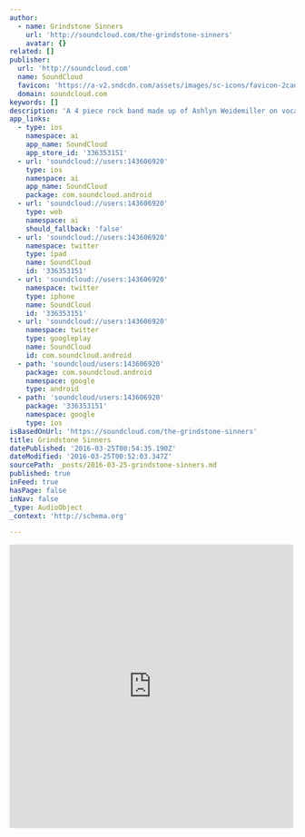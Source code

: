 ```yaml
---
author:
  - name: Grindstone Sinners
    url: 'http://soundcloud.com/the-grindstone-sinners'
    avatar: {}
related: []
publisher:
  url: 'http://soundcloud.com'
  name: SoundCloud
  favicon: 'https://a-v2.sndcdn.com/assets/images/sc-icons/favicon-2cadd14b.ico'
  domain: soundcloud.com
keywords: []
description: 'A 4 piece rock band made up of Ashlyn Weidemiller on vocals Jay Umlauf on lead guitar and vocals Jeffrey Hunt on bass guitar and vocals Daniel Conner on drums We enjoy playing old covers like White Room by Cream, And Scarlet Begonias by the Grateful Dead but we also love to write our own stuff.'
app_links:
  - type: ios
    namespace: ai
    app_name: SoundCloud
    app_store_id: '336353151'
  - url: 'soundcloud://users:143606920'
    type: ios
    namespace: ai
    app_name: SoundCloud
    package: com.soundcloud.android
  - url: 'soundcloud://users:143606920'
    type: web
    namespace: ai
    should_fallback: 'false'
  - url: 'soundcloud://users:143606920'
    namespace: twitter
    type: ipad
    name: SoundCloud
    id: '336353151'
  - url: 'soundcloud://users:143606920'
    namespace: twitter
    type: iphone
    name: SoundCloud
    id: '336353151'
  - url: 'soundcloud://users:143606920'
    namespace: twitter
    type: googleplay
    name: SoundCloud
    id: com.soundcloud.android
  - path: 'soundcloud/users:143606920'
    package: com.soundcloud.android
    namespace: google
    type: android
  - path: 'soundcloud/users:143606920'
    package: '336353151'
    namespace: google
    type: ios
isBasedOnUrl: 'https://soundcloud.com/the-grindstone-sinners'
title: Grindstone Sinners
datePublished: '2016-03-25T00:54:35.190Z'
dateModified: '2016-03-25T00:52:03.347Z'
sourcePath: _posts/2016-03-25-grindstone-sinners.md
published: true
inFeed: true
hasPage: false
inNav: false
_type: AudioObject
_context: 'http://schema.org'

---
```

<iframe src="https://cdn.embedly.com/widgets/media.html?src=https%3A%2F%2Fw.soundcloud.com%2Fplayer%2F%3Fvisual%3Dtrue%26url%3Dhttp%253A%252F%252Fapi.soundcloud.com%252Fusers%252F143606920%26show_artwork%3Dtrue&amp;url=https%3A%2F%2Fsoundcloud.com%2Fthe-grindstone-sinners&amp;image=http%3A%2F%2Fi1.sndcdn.com%2Favatars-000143413546-lqxm6u-t500x500.jpg&amp;key=b7d04c9b404c499eba89ee7072e1c4f7&amp;type=text%2Fhtml&amp;schema=soundcloud" width="500" height="500" scrolling="no" frameborder="0" allowfullscreen="allowfullscreen" style=""></iframe>